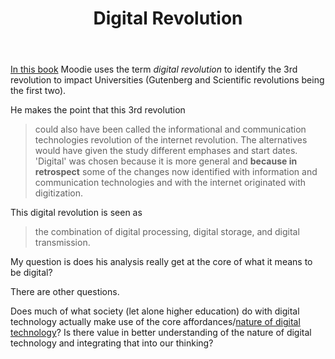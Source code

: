 ﻿---
title: Digital Revolution
---
[In this book](https://books.google.com.au/books?id=1tcyDQAAQBAJ&pg=PA1&lpg=PA1&dq=Universities,+Disruptive+Technologies,+and+Continuity+in+Higher+Education&source=bl&ots=cPx-N5tMrQ&sig=XAfscdrc0BIcYWuRVrmTL5_GNNA&hl=en&sa=X&redir_esc=y#v=onepage&q=digital%20revolution&f=false) Moodie uses the term *digital revolution* to identify the 3rd revolution to impact Universities (Gutenberg and Scientific revolutions being the first two).

He makes the point that this 3rd revolution
> could also have been called the informational and communication technologies revolution of the internet revolution. The alternatives would have given the study different emphases and start dates. 'Digital' was chosen because it is more general and __because in retrospect__ some of the changes now identified with information and communication technologies and with the internet originated with digitization.

This digital revolution is seen as
> the combination of digital processing, digital storage, and digital transmission.

My question is does his analysis really get at the core of what it means to be digital?  

There are other questions.

Does much of what society (let alone higher education) do with digital technology actually make use of the core affordances/[nature of digital technology](http://djon.es/blog/2016/06/27/what-is-the-nature-of-digital-technology-part-1/)?  Is there value in better understanding of the nature of digital technology and integrating that into our thinking?



